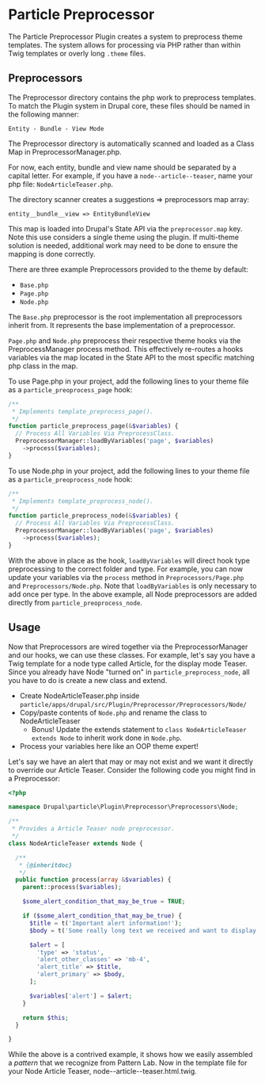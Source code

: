 # Particle Preprocessor

The Particle Preprocessor Plugin creates a system to preprocess theme templates.
The system allows for processing via PHP rather than within Twig templates
or overly long `.theme` files.

## Preprocessors

The Preprocessor directory contains the php work to preprocess templates.
To match the Plugin system in Drupal core, these files should be named in the
following manner:

```
Entity - Bundle - View Mode 
```

The Preprocessor directory is automatically scanned and loaded as a Class Map in
PreprocessorManager.php.

For now, each entity, bundle and view name should be separated by a capital
letter. For example, if you have a `node--article--teaser`, name your php file:
`NodeArticleTeaser.php`.

The directory scanner creates a suggestions => preprocessors map array:

```
entity__bundle__view => EntityBundleView
```

This map is loaded into Drupal's State API via the `preprocessor.map` key.
Note this use considers a single theme using the plugin.
If multi-theme solution is needed, additional work may need to be done to ensure
the mapping is done correctly.

There are three example Preprocessors provided to the theme by default:

* `Base.php`
* `Page.php`
* `Node.php`

The `Base.php` preprocessor is the root implementation all preprocessors inherit
from. It represents the base implementation of a preprocessor.

`Page.php` and `Node.php` preprocess their respective theme hooks via the
PreprocessManager process method. This effectively re-routes a hooks variables
via the map located in the State API to the most specific matching php class in
the map.

To use Page.php in your project, add the following lines to your theme file as a
`particle_preoprocess_page` hook:

```php
/**
 * Implements template_preprocess_page().
 */
function particle_preprocess_page(&$variables) {
  // Process All Variables Via PreprocessClass.
  PreprocessorManager::loadByVariables('page', $variables)
    ->process($variables);
}
```

To use Node.php in your project, add the following lines to your theme file as a
`particle_preoprocess_node` hook:

```php
/**
 * Implements template_preprocess_node().
 */
function particle_preprocess_node(&$variables) {
  // Process All Variables Via PreprocessClass.
  PreprocessorManager::loadByVariables('page', $variables)
    ->process($variables);
}
```

With the above in place as the hook, `loadByVariables` will direct hook type
preprocessing to the correct folder and type. For example, you can now update
your variables via the `process` method in `Preprocessors/Page.php` and
`Preprocessors/Node.php`. Note that `loadByVariables` is only necessary to add
once per type. In the above example, all Node preprocessors are added directly
from `particle_preoprocess_node`.

## Usage

Now that Preprocessors are wired together via the PreprocessorManager and our
hooks, we can use these classes. For example, let's say you have a Twig template
for a node type called Article, for the display mode Teaser. Since you already
have Node "turned on" in `particle_preprocess_node`, all you have to do is
create a new class and extend.

* Create NodeArticleTeaser.php inside 
`particle/apps/drupal/src/Plugin/Preprocessor/Preprocessors/Node/`
* Copy/paste contents of `Node.php` and rename the class to NodeArticleTeaser
  * Bonus! Update the extends statement to 
  `class NodeArticleTeaser extends Node` to inherit work done in `Node.php`.
* Process your variables here like an OOP theme expert!

Let's say we have an alert that may or may not exist and we want it directly to
override our Article Teaser. Consider the following code you might find
in a Preprocessor:

```php
<?php

namespace Drupal\particle\Plugin\Preprocessor\Preprocessors\Node;

/**
 * Provides a Article Teaser node preprocessor.
 */
class NodeArticleTeaser extends Node {

  /**
   * {@inheritdoc}
   */
  public function process(array &$variables) {
    parent::process($variables);

    $some_alert_condition_that_may_be_true = TRUE;

    if ($some_alert_condition_that_may_be_true) {
      $title = t('Important alert information!');
      $body = t('Some really long text we received and want to display.');

      $alert = [
        'type' => 'status',
        'alert_other_classes' => 'mb-4',
        'alert_title' => $title,
        'alert_primary' => $body,
      ];

      $variables['alert'] = $alert;
    }

    return $this;
  }

}
```

While the above is a contrived example, it shows how we easily assembled a
_pattern_ that we recognize from Pattern Lab. Now in the template file for your
Node Article Teaser, node--article--teaser.html.twig.
